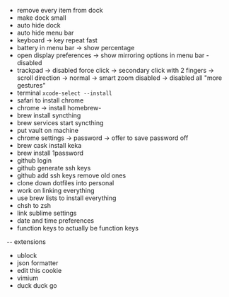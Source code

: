- remove every item from dock
- make dock small
- auto hide dock
- auto hide menu bar
- keyboard -> key repeat fast
- battery in menu bar -> show percentage
- open display preferences -> show mirroring options in menu bar - disabled
- trackpad -> disabled force click
  -> secondary click with 2 fingers
  -> scroll direction -> normal
  -> smart zoom disabled
  -> disabled all "more gestures"
- terminal `xcode-select --install`
- safari to install chrome
- chrome -> install homebrew-
- brew install syncthing
- brew services start syncthing
- put vault on machine
- chrome settings -> password -> offer to save password off
- brew cask install keka
- brew install 1password
- github login
- github generate ssh keys
- github add ssh keys remove old ones
- clone down dotfiles into personal
- work on linking everything
- use brew lists to install everything
- chsh to zsh
- link sublime settings
- date and time preferences
- function keys to actually be function keys

-- extensions
  - ublock
  - json formatter
  - edit this cookie
  - vimium
  - duck duck go